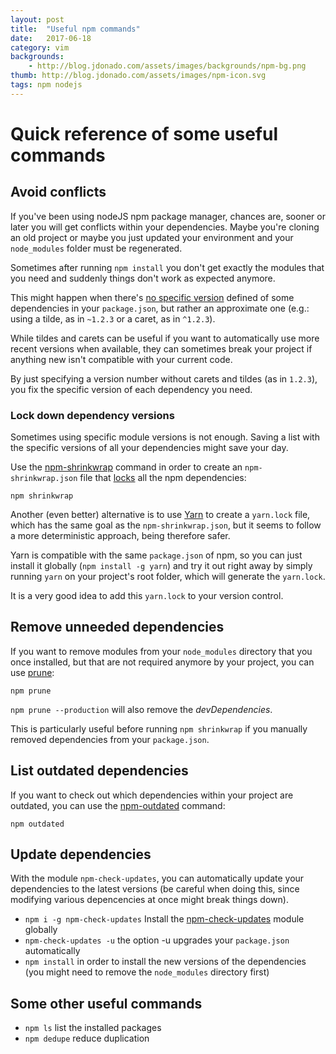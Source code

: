 ```yaml
---
layout: post
title:  "Useful npm commands"
date:   2017-06-18
category: vim
backgrounds:
    - http://blog.jdonado.com/assets/images/backgrounds/npm-bg.png
thumb: http://blog.jdonado.com/assets/images/npm-icon.svg
tags: npm nodejs 
---
```


# Quick reference of some useful commands

## Avoid conflicts

If you've been using nodeJS npm package manager, chances are, sooner or later you will get conflicts within your dependencies. Maybe you're cloning an old project or maybe you just updated your environment and your `node_modules` folder must be regenerated.

Sometimes after running `npm install` you don't get exactly the modules that you need and suddenly things don't work as expected anymore.

This might happen when there's [no specific version](https://docs.npmjs.com/misc/semver) defined of some dependencies in your `package.json`, but rather an approximate one (e.g.: using a tilde, as in `~1.2.3` or a caret, as in `^1.2.3`).

While tildes and carets can be useful if you want to automatically use more recent versions when available, they can sometimes break your project if anything new isn't compatible with your current code.

By just specifying a version number without carets and tildes (as in `1.2.3`), you fix the specific version of each dependency you need.

### Lock down dependency versions

Sometimes using specific module versions is not enough. Saving a list with the specific versions of all your dependencies might save your day.

Use the [npm-shrinkwrap](https://docs.npmjs.com/cli/shrinkwrap) command in order to create an `npm-shrinkwrap.json` file that [locks](https://docs.npmjs.com/files/package-locks) all the npm dependencies:

`npm shrinkwrap`

Another (even better) alternative is to use [Yarn](https://yarnpkg.com/en/docs/yarn-lock) to create a `yarn.lock` file, which has the same goal as the `npm-shrinkwrap.json`, but it seems to follow a more deterministic approach, being therefore safer.

Yarn is compatible with the same `package.json` of npm, so you can just install it globally (`npm install -g yarn`) and try it out right away by simply running `yarn` on your project's root folder, which will generate the `yarn.lock`.

It is a very good idea to add this `yarn.lock` to your version control.

## Remove unneeded dependencies

If you want to remove modules from your `node_modules` directory that you once installed, but that are not required anymore by your project, you can use [prune](https://docs.npmjs.com/cli/prune):

`npm prune`

`npm prune --production` will also remove the *devDependencies*.

This is particularly useful before running `npm shrinkwrap` if you manually removed dependencies from your `package.json`.

## List outdated dependencies

If you want to check out which dependencies within your project are outdated, you can use the [npm-outdated](https://docs.npmjs.com/cli/outdated) command:

`npm outdated`

## Update dependencies

With the module `npm-check-updates`, you can automatically update your dependencies to the latest versions (be careful when doing this, since modifying various depencencies at once might break things down).

- `npm i -g npm-check-updates` Install the [npm-check-updates](https://www.npmjs.com/package/npm-check-updates) module globally
- `npm-check-updates -u` the option -u upgrades your `package.json` automatically
- `npm install` in order to install the new versions of the dependencies (you might need to remove the `node_modules` directory first)

## Some other useful commands

- `npm ls` list the installed packages
- `npm dedupe` reduce duplication

